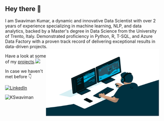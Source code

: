 ## Hey there 👋

I am Swaviman Kumar,
a dynamic and innovative Data Scientist with over 2 years of experience specializing in machine learning, NLP, and
data analytics, backed by a Master's degree in Data Science from the University of Trento, Italy. Demonstrated
proficiency in Python, R, T-SQL, and Azure Data Factory with a proven track record of delivering exceptional results in data-driven
projects.
<img align="right" alt="GIF" src="https://github.com/KSwaviman/Kswaviman/blob/main/code.gif?raw=true" width="370" height="220" />

Have a look at some of my [projects](https://github.com/KSwaviman?tab=repositories).</a><img src="https://media.giphy.com/media/WUlplcMpOCEmTGBtBW/giphy.gif" width="30"> 

In case we haven't met before 👇  

<a href="https://www.linkedin.com/in/swaviman-kumar/" target="_blank"><img src="https://img.shields.io/badge/LinkedIn-0077B5?style=for-the-badge&logo=linkedin&logoColor=white" alt="LinkedIn"></a>

<p align="left">
  <img
    src="https://komarev.com/ghpvc/?username=KSwaviman"
    alt="KSwaviman"
  />
</p>
